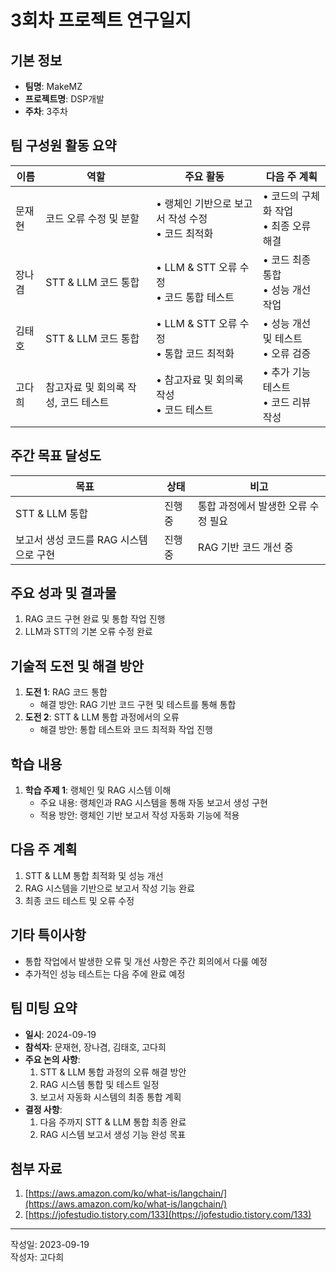 # 3회차 프로젝트 연구일지

## 기본 정보

- **팀명**: MakeMZ  
- **프로젝트명**: DSP개발  
- **주차**: 3주차  

## 팀 구성원 활동 요약

| 이름    | 역할                            | 주요 활동                                      | 다음 주 계획                                 |
| ------- | -------------------------------- | ---------------------------------------------- | -------------------------------------------- |
| 문재현  | 코드 오류 수정 및 분할           | • 랭체인 기반으로 보고서 작성 수정 <br> • 코드 최적화 | • 코드의 구체화 작업 <br> • 최종 오류 해결    |
| 장나겸  | STT & LLM 코드 통합              | • LLM & STT 오류 수정 <br> • 코드 통합 테스트   | • 코드 최종 통합 <br> • 성능 개선 작업         |
| 김태호  | STT & LLM 코드 통합              | • LLM & STT 오류 수정 <br> • 통합 코드 최적화  | • 성능 개선 및 테스트 <br> • 오류 검증        |
| 고다희  | 참고자료 및 회의록 작성, 코드 테스트 | • 참고자료 및 회의록 작성 <br> • 코드 테스트   | • 추가 기능 테스트 <br> • 코드 리뷰 작성       |

## 주간 목표 달성도

| 목표                              | 상태      | 비고                |
| ---------------------------------- | --------- | ------------------- |
| STT & LLM 통합                     | 진행중    | 통합 과정에서 발생한 오류 수정 필요 |
| 보고서 생성 코드를 RAG 시스템으로 구현 | 진행중    | RAG 기반 코드 개선 중 |

## 주요 성과 및 결과물

1. RAG 코드 구현 완료 및 통합 작업 진행
2. LLM과 STT의 기본 오류 수정 완료

## 기술적 도전 및 해결 방안

1. **도전 1**: RAG 코드 통합  
   - 해결 방안: RAG 기반 코드 구현 및 테스트를 통해 통합
2. **도전 2**: STT & LLM 통합 과정에서의 오류  
   - 해결 방안: 통합 테스트와 코드 최적화 작업 진행

## 학습 내용

1. **학습 주제 1**: 랭체인 및 RAG 시스템 이해  
   - 주요 내용: 랭체인과 RAG 시스템을 통해 자동 보고서 생성 구현  
   - 적용 방안: 랭체인 기반 보고서 작성 자동화 기능에 적용

## 다음 주 계획

1. STT & LLM 통합 최적화 및 성능 개선
2. RAG 시스템을 기반으로 보고서 작성 기능 완료
3. 최종 코드 테스트 및 오류 수정

## 기타 특이사항

- 통합 작업에서 발생한 오류 및 개선 사항은 주간 회의에서 다룰 예정
- 추가적인 성능 테스트는 다음 주에 완료 예정

## 팀 미팅 요약

- **일시**: 2024-09-19  
- **참석자**: 문재현, 장나겸, 김태호, 고다희  
- **주요 논의 사항**:
  1. STT & LLM 통합 과정의 오류 해결 방안
  2. RAG 시스템 통합 및 테스트 일정
  3. 보고서 자동화 시스템의 최종 통합 계획
- **결정 사항**:
  1. 다음 주까지 STT & LLM 통합 최종 완료
  2. RAG 시스템 보고서 생성 기능 완성 목표

## 첨부 자료

1. [https://aws.amazon.com/ko/what-is/langchain/](https://aws.amazon.com/ko/what-is/langchain/)  
2. [https://jofestudio.tistory.com/133](https://jofestudio.tistory.com/133)

---

작성일: 2023-09-19  
작성자: 고다희
